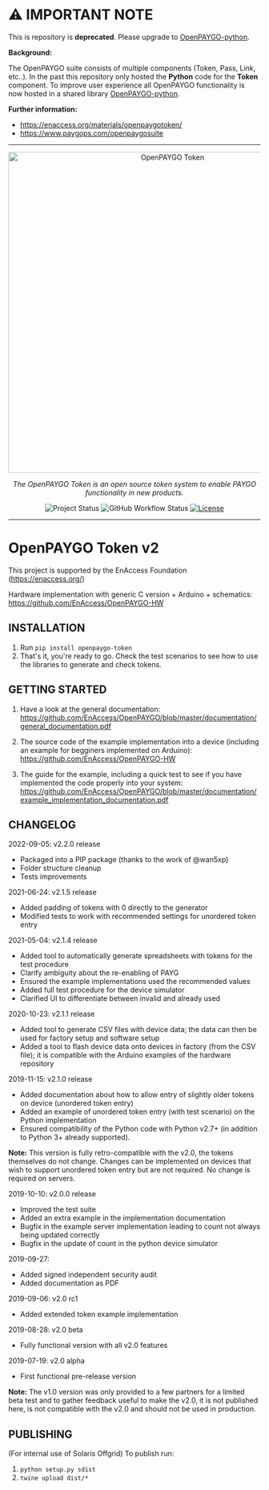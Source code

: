 # ⚠️ IMPORTANT NOTE

This is repository is **deprecated**.
Please upgrade to [OpenPAYGO-python](https://github.com/EnAccess/OpenPAYGO-python).

**Background:**

The OpenPAYGO suite consists of multiple components (Token, Pass, Link, etc..).
In the past this repository only hosted the **Python** code for the **Token** component.
To improve user experience all OpenPAYGO functionality is now hosted in a shared library [OpenPAYGO-python](https://github.com/EnAccess/OpenPAYGO-python).

**Further information:**

- <https://enaccess.org/materials/openpaygotoken/>
- <https://www.paygops.com/openpaygosuite>

---

<p align="center">
  <a href="https://github.com/EnAccess/OpenPAYGO-Token">
    <img
      src="https://enaccess.org/wp-content/uploads/2023/04/Open-PAYGO-Graphic-GitHub-2240-%C3%97-800-.svg"
      alt="OpenPAYGO Token"
      width="640"
    >
  </a>
</p>
<p align="center">
    <em>The OpenPAYGO Token is an open source token system to enable PAYGO functionality in new products.</em>
</p>
<p align="center">
  <img
    alt="Project Status"
    src="https://img.shields.io/badge/Project%20Status-stable-green"
  >
  <img
    alt="GitHub Workflow Status"
    src="https://img.shields.io/github/actions/workflow/status/EnAccess/OpenPAYGO-Token/openpaygo-token.yaml"
  >
  <a href="https://github.com/EnAccess/OpenPAYGO-Token/blob/main/LICENSE" target="_blank">
    <img
      alt="License"
      src="https://img.shields.io/github/license/EnAccess/OpenPAYGO-Token"
    >
  </a>
</p>

---

# OpenPAYGO Token v2

This project is supported by the EnAccess Foundation (https://enaccess.org/)

Hardware implementation with generic C version + Arduino + schematics: https://github.com/EnAccess/OpenPAYGO-HW

## INSTALLATION

1. Run ```pip install openpaygo-token```
2. That's it, you're ready to go. Check the test scenarios to see how to use the libraries to generate and check tokens.


## GETTING STARTED

1. Have a look at the general documentation: https://github.com/EnAccess/OpenPAYGO/blob/master/documentation/general_documentation.pdf

2. The source code of the example implementation into a device (including an example for begginers implemented on Arduino): https://github.com/EnAccess/OpenPAYGO-HW

3. The guide for the example, including a quick test to see if you have implemented the code properly into your system: https://github.com/EnAccess/OpenPAYGO/blob/master/documentation/example_implementation_documentation.pdf


## CHANGELOG

2022-09-05: v2.2.0 release
- Packaged into a PIP package (thanks to the work of @wan5xp)
- Folder structure cleanup
- Tests improvements

2021-06-24: v2.1.5 release
- Added padding of tokens with 0 directly to the generator
- Modified tests to work with recommended settings for unordered token entry

2021-05-04: v2.1.4 release
- Added tool to automatically generate spreadsheets with tokens for the test procedure
- Clarify ambiguity about the re-enabling of PAYG
- Ensured the example implementations used the recommended values
- Added full test procedure for the device simulator
- Clarified UI to differentiate between invalid and already used

2020-10-23: v2.1.1 release
- Added tool to generate CSV files with device data; the data can then be used for factory setup and software setup
- Added a tool to flash device data onto devices in factory (from the CSV file); it is compatible with the Arduino examples of the hardware repository

2019-11-15: v2.1.0 release
- Added documentation about how to allow entry of slightly older tokens on device (unordered token entry)
- Added an example of unordered token entry (with test scenario) on the Python implementation
- Ensured compatibility of the Python code with Python v2.7+ (in addition to Python 3+ already supported).

**Note:** This version is fully retro-compatible with the v2.0, the tokens themselves do not change. Changes can be implemented on devices that wish to support unordered token entry but are not required. No change is required on servers.

2019-10-10: v2.0.0 release
- Improved the test suite
- Added an extra example in the implementation documentation
- Bugfix in the example server implementation leading to count not always being updated correctly
- Bugfix in the update of count in the python device simulator

2019-09-27:
- Added signed independent security audit
- Added documentation as PDF

2019-09-06: v2.0 rc1
- Added extended token example implementation

2019-08-28: v2.0 beta
- Fully functional version with all v2.0 features

2019-07-19: v2.0 alpha
- First functional pre-release version

**Note:** The v1.0 version was only provided to a few partners for a limited beta test and to gather feedback useful to make the v2.0, it is not published here, is not compatible with the v2.0 and should not be used in production.


## PUBLISHING

(For internal use of Solaris Offgrid)
To publish run:
1. ```python setup.py sdist```
2. ```twine upload dist/*```
